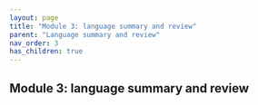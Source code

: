 ```yaml
---
layout: page
title: "Module 3: language summary and review"
parent: "Language summary and review"
nav_order: 3
has_children: true
---
```




## Module 3: language summary and review